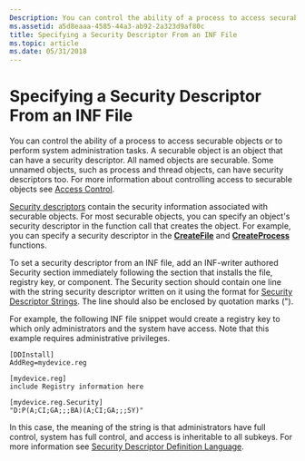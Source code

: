 ```yaml
---
Description: You can control the ability of a process to access securable objects or to perform system administration tasks.
ms.assetid: a5d8eaaa-4585-44a3-ab92-2a323d9af80c
title: Specifying a Security Descriptor From an INF File
ms.topic: article
ms.date: 05/31/2018
---
```


# Specifying a Security Descriptor From an INF File

You can control the ability of a process to access securable objects or to perform system administration tasks. A securable object is an object that can have a security descriptor. All named objects are securable. Some unnamed objects, such as process and thread objects, can have security descriptors too. For more information about controlling access to securable objects see [Access Control](https://docs.microsoft.com/windows/desktop/SecAuthZ/access-control).

[Security descriptors](https://docs.microsoft.com/windows/desktop/SecAuthZ/security-descriptors) contain the security information associated with securable objects. For most securable objects, you can specify an object's security descriptor in the function call that creates the object. For example, you can specify a security descriptor in the [**CreateFile**](https://docs.microsoft.com/windows/desktop/api/fileapi/nf-fileapi-createfilea) and [**CreateProcess**](https://docs.microsoft.com/windows/desktop/api/processthreadsapi/nf-processthreadsapi-createprocessa) functions.

To set a security descriptor from an INF file, add an INF-writer authored Security section immediately following the section that installs the file, registry key, or component. The Security section should contain one line with the string security descriptor written on it using the format for [Security Descriptor Strings](https://docs.microsoft.com/windows/desktop/SecAuthZ/security-descriptor-strings). The line should also be enclosed by quotation marks (").

For example, the following INF file snippet would create a registry key to which only administrators and the system have access. Note that this example requires administrative privileges.

``` syntax
[DDInstall]
AddReg=mydevice.reg
 
[mydevice.reg]
include Registry information here
 
[mydevice.reg.Security]
"D:P(A;CI;GA;;;BA)(A;CI;GA;;;SY)"
```

In this case, the meaning of the string is that administrators have full control, system has full control, and access is inheritable to all subkeys. For more information see [Security Descriptor Definition Language](https://docs.microsoft.com/windows/desktop/SecAuthZ/security-descriptor-definition-language).

 

 



